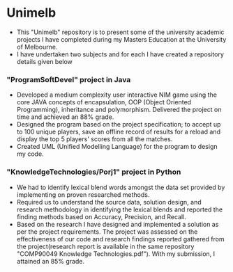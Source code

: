 # Unimelb
  *   This "Unimelb" repository is to present some of the university academic projects I have completed during my Masters Education at the University of Melbourne.  
  *   I have undertaken two subjects and for each I have created a repository details given below

### "ProgramSoftDevel" project in Java
  *   Developed a medium complexity user interactive NIM game using the core JAVA concepts of encapsulation, OOP (Object Oriented Programming), inheritance and polymorphism. Delivered the project on time and achieved an 88% grade.
  *   Designed the program based on the project specification; to accept up to 100 unique players, save an offline record of results for a reload and display the top 5 players' scores from all the matches.
  *   Created UML (Unified Modelling Language) for the program to design my code.
  
### "KnowledgeTechnologies/Porj1" project in Python
  *   We had to identify lexical blend words amongst the data set provided by implementing on proven researched methods.  
  *   Required us to understand the source data, solution design, and research methodology in identifying the lexical blends and reported the finding methods based on Accuracy, Precision, and Recall. 
  *   Based on the research I have designed and implemented a solution as per the project requirements. The project was assessed on the effectiveness of our code and research findings reported gathered from the project(research report is available in the same repository "COMP90049 Knowledge Technologies.pdf"). With my submission, I attained an 85% grade.
